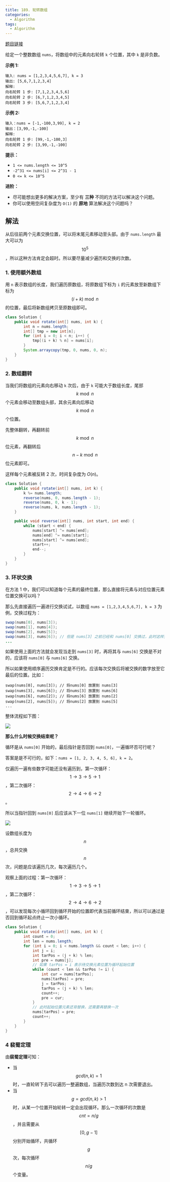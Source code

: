 ```yaml
---
title: 189. 轮转数组
categories:
  - Algorithm
tags:
  - Algorithm
---
```


[题目链接](https://leetcode.cn/problems/rotate-array/)

给定一个整数数组 `nums`，将数组中的元素向右轮转 `k` 个位置，其中 `k` 是非负数。

**示例 1:**

```
输入: nums = [1,2,3,4,5,6,7], k = 3
输出: [5,6,7,1,2,3,4]
解释:
向右轮转 1 步: [7,1,2,3,4,5,6]
向右轮转 2 步: [6,7,1,2,3,4,5]
向右轮转 3 步: [5,6,7,1,2,3,4]
```

**示例 2:**

```
输入：nums = [-1,-100,3,99], k = 2
输出：[3,99,-1,-100]
解释: 
向右轮转 1 步: [99,-1,-100,3]
向右轮转 2 步: [3,99,-1,-100]
```

**提示：**

- `1 <= nums.length <= 10^5`
- `-2^31 <= nums[i] <= 2^31 - 1`
- `0 <= k <= 10^5`

**进阶：**

- 尽可能想出更多的解决方案，至少有 **三种** 不同的方法可以解决这个问题。
- 你可以使用空间复杂度为 `O(1)` 的 **原地** 算法解决这个问题吗？

## 解法

从后往前两个元素交换位置，可以将末尾元素移动至头部。由于 `nums.length` 最大可以为 $$10^5$$，所以这种方法肯定会超时。所以要尽量减少遍历和交换的次数。

### 1. 使用额外数组

用 `n` 表示数组的长度，我们遍历原数组，将原数组下标为 `i` 的元素放至新数组下标为 $$(i+k)\bmod n$$ 的位置，最后将新数组拷贝至原数组即可。

```java
class Solution {
    public void rotate(int[] nums, int k) {
        int n = nums.length;
        int[] tmp = new int[n];
        for (int i = 0; i < n; i++) {
            tmp[(i + k) % n] = nums[i];
        }
        System.arraycopy(tmp, 0, nums, 0, n);
    }
}
```

### 2. 数组翻转

当我们将数组的元素向右移动 `k` 次后，由于 `k` 可能大于数组长度，尾部 $$k\bmod n$$ 个元素会移动至数组头部，其余元素向后移动 $$k\bmod n$$ 个位置。

先整体翻转，再翻转前 $$k\bmod n$$ 位元素，再翻转后 $$n - k\bmod n$$ 位元素即可。

这样每个元素被反转 2 次，时间复杂度为 $O(n)$。

```java
class Solution {
    public void rotate(int[] nums, int k) {
        k %= nums.length;
        reverse(nums, 0, nums.length - 1);
        reverse(nums, 0, k - 1);
        reverse(nums, k, nums.length - 1);
    }

    public void reverse(int[] nums, int start, int end) {
        while (start < end) {
            nums[start] ^= nums[end];
            nums[end] ^= nums[start];
            nums[start] ^= nums[end];
            start++;
            end--;
        }
    }
}
```

### 3. 环状交换

在方法 1 中，我们可以知道每个元素的最终位置，那么直接将元素与对应位置元素位置交换可以吗？

那么先直接遍历一遍进行交换试试，以数组 `nums = [1,2,3,4,5,6,7], k = 3` 为例，交换过程为：

```java
swap(nums[0], nums[3]);
swap(nums[1], nums[4]);
swap(nums[2], nums[5]);
swap(nums[3], nums[6]); // 但是 nums[3] 之前已经和 nums[0] 交换过，此时这样交换会出问题
...
```

如果使用上面的方法就会发现当走到 `nums[3]` 时，再将其与 `nums[6]` 交换是不对的，应该将 `nums[0]` 与 `nums[6]` 交换。

所以如果使用顺序遍历交换肯定是不行的。应该每次交换后将被交换的数字放至它最后的位置。比如：

```
swap(nums[0], nums[3]); // 将nums[0] 放置到 nums[3]
swap(nums[3], nums[6]); // 将nums[3] 放置到 nums[6]
swap(nums[6], nums[2]); // 将nums[6] 放置到 nums[2]
swap(nums[2], nums[5]); // 将nums[2] 放置到 nums[5]
...
```

整体流程如下图：

![](https://raw.githubusercontent.com/Traserve/traserve.github.io/main/_posts/algorithm/images/189-1.png)

**那么什么时候交换结束呢？**

循环是从 `nums[0]` 开始的，最后指针是否回到 `nums[0]`，一遍循环否可行呢？

答案是是不可行的，如下：`nums = [1, 2, 3, 4, 5, 6], k = 2`。

仅遍历一遍有些数字可能还没有遍历到，第一次循环：$$1 \rightarrow 3 \rightarrow 5 \rightarrow 1$$，第二次循环：$$2 \rightarrow 4 \rightarrow 6 \rightarrow 2$$。

所以当指针回到 `nums[0]` 后应该从下一位 `nums[1]` 继续开始下一轮循环。

![](https://raw.githubusercontent.com/Traserve/traserve.github.io/main/_posts/algorithm/images/189-2.png)

设数组长度为 $$n$$，总共交换 $$n$$ 次，问题是应该遍历几次，每次遍历几个。

观察上面的过程：第一次循环：$$1 \rightarrow 3 \rightarrow 5 \rightarrow 1$$，第二次循环：$$2 \rightarrow 4 \rightarrow 6 \rightarrow 2$$，可以发现每次小循环回到循环开始的位置即代表当前循环结束，所以可以通过是否回到循环起点终止一次小循环。

```java
class Solution {
    public void rotate(int[] nums, int k) {
        int count = 0;
        int len = nums.length;
        for (int i = 0; i < nums.length && count < len; i++) {
            int j = i;
            int tarPos = (j + k) % len;
            int pre = nums[j];
            // 如果 tarPos = i 表示待交换元素位置为循环起始位置
            while (count < len && tarPos != i) {
                int cur = nums[tarPos];
                nums[tarPos] = pre;
                j = tarPos;
                tarPos = (j + k) % len;
                count++;
                pre = cur;
            }
            // 此时起始位置元素还背替换，还需要再替换一次
            nums[tarPos] = pre;
            count++;
        }
    }
}
```

### 4 裴蜀定理

由**裴蜀定理**可知：

- 当 $$gcd(n,k)=1$$ 时，一直轮转下去可以遍历一整遍数组，当遍历次数到达 n 次需要退出。 
- 当 $$g=gcd(n,k)>1$$ 时，从某一个位置开始轮转一定会出现循环。那么一次循环的次数是 $$cnt=n/g$$，并且需要从 $$[0,g−1]$$ 分别开始循环，共循环 $$g$$ 次，每次循环 $$n/g$$ 个变量。

